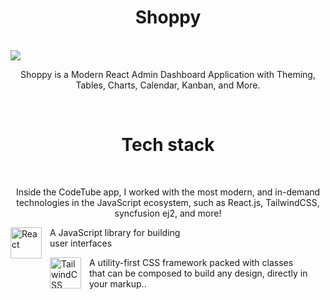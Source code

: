 <h1 align="center">
  Shoppy
</h1>
<br/>

<img align="center" src="public/shoppy.png" />
<br/>
<p align="center">
  Shoppy is a Modern React Admin Dashboard Application with Theming, Tables, Charts, Calendar, Kanban, and More.
</p>

<br/>
<h1 align="center">
  Tech stack
</h1>
<br/>

<p align="center">
  Inside the CodeTube app, I worked with the most modern, and in-demand technologies in the JavaScript ecosystem, such as React.js, TailwindCSS, syncfusion ej2, and more!
  <br/>
</p>
<p align="left">
  <img align="left" alt="React" width="50px" style="padding-right:10px;" src="https://cdn.jsdelivr.net/gh/devicons/devicon/icons/react/react-original.svg" />
  <p> A JavaScript library for building <br/> user interfaces </p>
   <img align="left" alt="TailwindCSS" width="50px" style="padding-right:10px;" src="https://cdn.jsdelivr.net/gh/devicons/devicon/icons/tailwindcss/tailwindcss-plain.svg" />
  <p> A utility-first CSS framework packed with classes <br/> that can be composed to build any design, directly in your markup.. </p>
</p>

